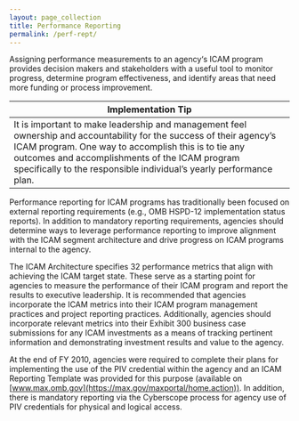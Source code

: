 ```yaml
---
layout: page_collection
title: Performance Reporting
permalink: /perf-rept/
---
```


Assigning performance measurements to an agency‘s ICAM program provides decision makers and stakeholders with a useful tool to monitor progress, determine program effectiveness, and identify areas that need more funding or process improvement.


| <center> Implementation Tip </center> |
|---------------------------------------|
| It is important to make leadership and management feel ownership and accountability for the success of their agency’s ICAM program. One way to accomplish this is to tie any outcomes and accomplishments of the ICAM program specifically to the responsible individual’s yearly performance plan.                  |

Performance reporting for ICAM programs has traditionally been focused on external reporting requirements (e.g., OMB HSPD-12 implementation status reports). In addition to mandatory reporting requirements, agencies should determine ways to leverage performance reporting to improve alignment with the ICAM segment architecture and drive progress on ICAM programs internal to the agency. 

The ICAM Architecture specifies 32 performance metrics that align with achieving the ICAM target state. These serve as a starting point for agencies to measure the performance of their ICAM program and report the results to executive leadership. It is recommended that agencies incorporate the ICAM metrics into their ICAM program management practices and project reporting practices. Additionally, agencies should incorporate relevant metrics into their Exhibit 300 business case submissions for any ICAM investments as a means of tracking pertinent information and demonstrating investment results and value to the agency.

At the end of FY 2010, agencies were required to complete their plans for implementing the use of the PIV credential within the agency and an ICAM Reporting Template was provided for this purpose (available on [www.max.omb.gov](https://max.gov/maxportal/home.action)). In addition, there is mandatory reporting via the Cyberscope process for agency use of PIV credentials for physical and logical access.
